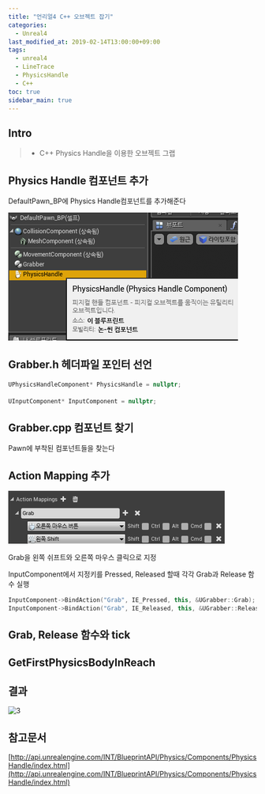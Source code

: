 ```yaml
---
title: "언리얼4 C++ 오브젝트 잡기"
categories: 
  - Unreal4
last_modified_at: 2019-02-14T13:00:00+09:00
tags: 
  - unreal4 
  - LineTrace
  - PhysicsHandle
  - C++
toc: true
sidebar_main: true
---
```


## Intro

> - C++ Physics Handle을 이용한 오브젝트 그랩

## Physics Handle 컴포넌트 추가

DefaultPawn_BP에 Physics Handle컴포넌트를 추가해준다

![1](https://github.com/lesslate/lesslate.github.io/blob/master/assets/img/Unreal/Grab/physicshandle.png?raw=true)



## Grabber.h 헤더파일 포인터 선언


```cpp
UPhysicsHandleComponent* PhysicsHandle = nullptr;

UInputComponent* InputComponent = nullptr;
```

## Grabber.cpp 컴포넌트 찾기

Pawn에 부착된 컴포넌트들을 찾는다

<script src="https://gist.github.com/lesslate/ae0c6e8788a9a7ad6c31aea0d93c2ea6.js"></script>


## Action Mapping 추가

![2](https://github.com/lesslate/lesslate.github.io/blob/master/assets/img/Unreal/Grab/input.png?raw=true)

Grab을 왼쪽 쉬프트와 오른쪽 마우스 클릭으로 지정

InputComponent에서 지정키를 Pressed, Released 할때 각각 Grab과 Release 함수 실행 

```cpp
InputComponent->BindAction("Grab", IE_Pressed, this, &UGrabber::Grab);
InputComponent->BindAction("Grab", IE_Released, this, &UGrabber::Release);
```

## Grab, Release 함수와 tick 

<script src="https://gist.github.com/lesslate/092108414a86885185e22e4cd4c3b1ad.js"></script>

## GetFirstPhysicsBodyInReach

<script src="https://gist.github.com/lesslate/9a76404651b1f42eca4d2eaa711c5094.js"></script>


## 결과

![3](https://github.com/lesslate/lesslate.github.io/blob/master/assets/img/Unreal/Grab/GIF.gif?raw=true)

## 참고문서

[http://api.unrealengine.com/INT/BlueprintAPI/Physics/Components/PhysicsHandle/index.html](http://api.unrealengine.com/INT/BlueprintAPI/Physics/Components/PhysicsHandle/index.html)


